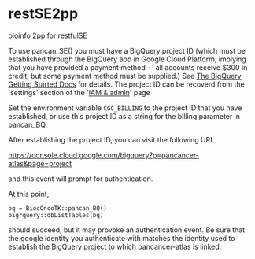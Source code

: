 # restSE2pp
bioinfo 2pp for restfulSE

To use pancan_SE() you must have a BigQuery project ID (which must be
established through the BigQuery app in Google Cloud Platform, implying that you
have provided a payment method -- all accounts receive $300 in credit, but some
payment method must be supplied.) See [The BigQuery Getting Started Docs][1] for
details. The project ID can be recoverd from the 'settings' section of the
'[IAM & admin][2]' page

[1]: https://cloud.google.com/bigquery/docs/quickstarts/quickstart-web-ui
[2]: https://console.cloud.google.com/iam-admin/iam

Set the environment variable `CGC_BILLING` to the project ID that you have
established, or use this project ID as a string for the billing parameter in
pancan_BQ.

After establishing the project ID, you can visit the following URL

https://console.cloud.google.com/bigquery?p=pancancer-atlas&page=project

and this event will prompt for authentication.  

At this point,
```
bq = BiocOncoTK::pancan_BQ()
bigrquery::dbListTables(bq)
```
should succeed, but it may provoke an authentication event.  Be sure that the
google identity you authenticate with matches the identity used to establish the
BigQuery project to which pancancer-atlas is linked.
